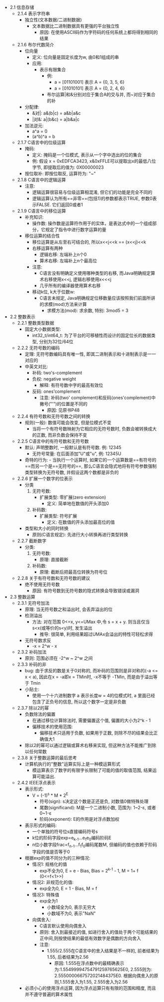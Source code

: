 - 2.1 信息存储
    - 2.1.4 表示字符串
        - 独立性(文本数据/二进制数据)
            - 文本数据比二进制数据具有更强的平台独立性
                - 原因: 在使用ASCII码作为字符码的任何系统上都将得到相同的结果
    - 2.1.6 布尔代数简介
        - 位向量
            - 定义: 位向量是固定长度为w, 由0和1组成的串
            - 应用: 
                - 表示有限集合
                    - 例:
                        - a = [01101001] 表示 A = {0, 3, 5, 6}
                        - a = [01010101] 表示 A = {0, 2, 4, 6}
                    - 布尔运算|和&分别对应于集合A的交与并, 而~对应于集合的补
        - 分配律:
            - &对|: a&(b|c) = a&b|a&c
            - |对&: a|(b&c) = a|b&a|c
        - 加法逆元: 
            - a^a = 0
            - (a^b)^a = b
    - 2.1.7 C语言中的位级运算
        - 掩码:
            - 定义: 掩码是一个位模式, 表示从一个字中选出的位的集合
            - 例: 假设 x = 0xEDFCA3423, x&0xFFLE可以提取出x的最低八位字节, 即提取后的值为: 0X00000023
        - 按位取补: 即按位取反, 运算符为: "~"
    - 2.1.8 C语言中的逻辑运算
        - 注意: 
            - 逻辑运算很容易与位级运算相混淆, 但它们的功能是完全不同的
            - 逻辑运算认为所有==非零==(包括1)的参数都表示TRUE, 参数0表示FALSE. 它们返回0或者1
    - 2.1.9 C语言中的移位运算
        - 补充知识: 
            - 操作数: 操作数是运算符作用于的实体，是表达式中的一个组成部分，它规定了指令中进行数字运算的量
        - 移位运算的结合性
            - 移位运算是从左至右可结合的, 所以x<<j<<k == (x<<j)<<k
            - 右移运算有两种
                - 逻辑右移: 左端补上n个0
                - 算术右移: 左端补上n个最高位
            - 注意: 
                - C语言没有明确定义使用哪种类型的右移, 而Java明确规定算术右移使用x<<j, 逻辑右移使用x<<<j
                - 几乎所有的编译器使用算术右移
            - 移动k位, k大于位数w:
                - C语言未规定, Java明确规定位移数量应该按照我们前面所讲的求模(mod)方法来计算
                    - 求模方法(mod): 求余数, 特别: 3mod5 = 3
- 2.2 整数表示
    - 2.2.1 整数类型数据
        - 固定大小数据类型:
            - int32_t/int64_t: 为了平台的可移植性而设计的固定位长的数据类型, 分别为32位/64位
    - 2.2.2 无符号数的编码
        - 定理: 无符号数编码具有唯一性, 即其二进制表示和十进制表示是一一对应的
        - 中英文对比:
            - 补码: two's-complement
            - 负权: negative weight
                - 解释: 有符号数中字的最高有效位
            - 反码: ones'complement
                - 注意: 补码(two' complement)和反码(ones'complement)中撇号("'")的位置是不同的
                    - 原因: 见原书P48
    - 2.2.4 有符号数和无符号数之间的转换
        - 规则(一般): 数值可能会改变, 但是位模式不变
            - 当将一个有符号数映射为它相应的无符号数时, 负数会被转换成大的正数, 而非负数会保持不变
    - 2.2.5 C语言中的有符号数和无符号数
        - 默认: 声明整数时, 一般默认是有符号数. 例: 12345
            - 无符号常量: 在后面添加"U"或"u", 例: 12345U
        - 奇特的行为: 
                - 当执行一个运算时, 如果它的一个运算数是==有符号的==而另一个是==无符号的==, 那么C语言会隐式地将有符号参数强制类型转换为无符号数, 并假设这两个数都是非负的
    - 2.2.6 扩展一个数字的位表示
        - 分类
            1. 无符号数:
                - 扩展类型: 零扩展(zero extension)
                    - 定义: 简单地在数值的开头添加0
            2. 补码数:
                - 扩展类型: 符号扩展
                    - 定义: 在数值的开头添加最高位的值
        - 类型和大小的同时转换
            - 原则(C语言规定): 先进行大小转换再进行类型转换
    - 2.2.7 截断数字
        - 分类: 
            1. 无符号数:
                - 原理: 直接截断
            2. 补码数: 
                - 原理: 截断后把最高位转换为符号位
    - 2.2.8 关于有符号数和无符号数的建议
        - 绝不使用无符号数
            - 原因: 有符号数到无符号数的隐式转换会导致错误或漏洞
- 2.3 整数运算
    - 2.3.1 无符号加法
        - 原理: 当无符号数之和溢出时, 会丢弃溢出的位
        - 检测溢出 
            - 方法: 对在范围 0<=x, y<=UMax 中,令 s = x + y. 则当且仅当s<x(或等价的s<y)时, 发生溢出
                - 推导: 很简单, 利用结果超过UMAx会溢出的特性可轻松求得
        - 无符号数求反
            - -x = 2^w - x
    - 2.3.2 补码加法
        - 原则: 范围必须在 -2^w ~ 2^w 之间
    - 2.3.3 补码的非
        - bug: 由于求反的数是关于0对称的, 而补码的范围则是非对称的(-a <= x < a), 因此在x = -a即x = TMin时, -x不等于 -TMin, 而是由于溢出等于 Tmin
        - 小贴士: 
            - 使用一个十六进制数字 a 表示长度w = 4的位模式时, a 里面已经包含了正负号的信息, 所以这个数字一定是非负数 
    - 2.3.7 除以2的幂
        - 负数除法的偏置
            - 在通过移位计算除法时, 需要偏置这个值, 偏置的大小为2^k - 1
            - 偏移技术的使用范围:
                - 偏移技术只适用于负数, 如果用于正数, 则除不尽的结果会比正确值大1
        - 除以2的幂可以通过逻辑或算术右移来实现, 但这种方法不能推广到除以任何常数
    - 2.3.8 关于整数运算的最后思考
        - 计算机执行的"整数"运算实际上是一种模运算形式
            - 模运算表示了数字的有限字长限制了可能的值的取值范围, 结果运算可能溢出. 
    - 2.4.2 IEEE浮点表示
        - 表示形式:
            - V = (-1)<sup>s</sup> * M * 2<sup>E</sup>
                - 符号(sign): s决定这个数是正还是负, 对数值0做特殊处理
                - 尾数(significand): M是一个二进制小数, 范围为: 1~2-&epsilon;, 或者0~1-&epsilon;
                - 阶码(exponent): E的作用是对浮点数加权
        - 表示形式的编码:
            - 一个单独的符号位s直接编码符号s
            - k位的阶码字段exp=e<sub>k-1</sub>...e<sub>1</sub>e<sub>0</sub>编码阶码E
            - n位小数字段frac=f<sub>n-1</sub>...f<sub>1</sub>f<sub>0</sub>编码尾数M, 但编码的值也依赖于阶码字段的值是否等于0
        - 根据exp的值不同分为的三种情况:
            - 情况1: 规格化的值
                - exp不全为0, E = e - Bias, Bias = 2<sup>k-1</sup> - 1, M = 1+ f (0<=f<1>>)
            - 情况2: 非规范化的值:
                - exp全为0, E = 1 - Bias, M = f
            -  情况3: 特殊值
                -  exp全为1
                    -  小数域全为0, 表示无穷大
                    -  小数域不为0, 表示"NaN"
            - 向偶舍入:
                - C语言默认使用向偶舍入
                - 原则: 舍入到最接近的值, 如进行舍入的值处于两个可能结果的正中间,则按使结果的最低有效数字是偶数的方向舍入
                - 注意:
                    - 1.555/2.555在C语言中的舍入结果是不一样的, 前者结果为1.55, 后者结果为2.56
                        - 原因: 1.555在浮点数中的最精确表示为:1.55499994754791259765625E0, 2.555则为: 2.5550000667572021484375E0. 根据向偶舍入的原则,1.555舍入为1.55, 2.555舍入为2.56
        - 必须小心的使用浮点运算, 因为浮点运算只有有限的范围和精度, 而且并不遵守普遍的算术属性
        